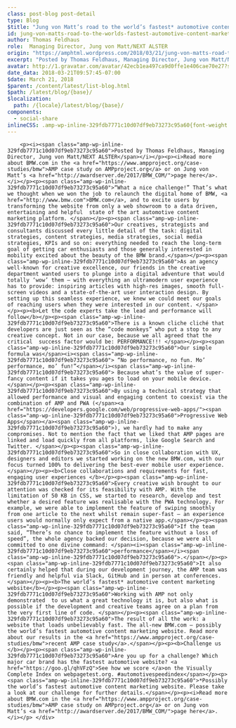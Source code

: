 ```yaml
---
class: post-blog post-detail
type: Blog
$title: "Jung von Matt’s road to the world’s fastest* automotive content marketing website"
id: jung-von-matts-road-to-the-worlds-fastest-automotive-content-marketing-website
author: Thomas Feldhaus
role:  Managing Director, Jung von Matt/NEXT ALSTER
origin: "https://amphtml.wordpress.com/2018/03/21/jung-von-matts-road-to-the-worlds-fastest-automotive-content-marketing-website/amp/"
excerpt: "Posted by Thomas Feldhaus, Managing Director, Jung von Matt/NEXT ALSTER Read more about BMW.com in the AMP case study on AMPproject.org or on Jung von Matt&#8217;s page here. “What a nice challenge!” That’s what we thought when we won the job to relaunch the digital home of BMW, BMW.com, and to excite users by transforming the [&#8230;]"
avatar: http://1.gravatar.com/avatar/42ecb1ea497ca9d0ffe1e406cae70e27?s=96&d=identicon&r=G
date_data: 2018-03-21T09:57:45-07:00
$date: March 21, 2018
$parent: /content/latest/list-blog.html
$path: /latest/blog/{base}/
$localization:
  path: /{locale}/latest/blog/{base}/
components:
  - social-share
inlineCSS: .amp-wp-inline-329fdb7771c10d07df9eb73273c95a60{font-weight:400;}
---
```


<div class="amp-wp-article-content">

		<p><i><span class="amp-wp-inline-329fdb7771c10d07df9eb73273c95a60">Posted by Thomas Feldhaus, Managing Director, Jung von Matt/NEXT ALSTER</span></i></p><p><i>Read more about BMW.com in the <a href="https://www.ampproject.org/case-studies/bmw">AMP case study on AMPproject.org</a> or on Jung von Matt’s <a href="http://awardserver.de/2017/BMW_COM/">page here</a>.</i></p><p><span class="amp-wp-inline-329fdb7771c10d07df9eb73273c95a60">“What a nice challenge!” That’s what we thought when we won the job to relaunch the digital home of BMW, <a href="http://www.bmw.com">BMW.com</a>, and to excite users by transforming the website from only a web showroom to a data driven, entertaining and helpful  state of the art automotive content marketing platform. </span></p><p><span class="amp-wp-inline-329fdb7771c10d07df9eb73273c95a60">Our creatives, strategists and consultants discussed every little detail of the task: digital strategies, content strategies, media strategies, social media strategies, KPIs and so on: everything needed to reach the long-term goal of getting car enthusiasts and those generally interested in mobility excited about the beauty of the BMW brand.</span></p><p><span class="amp-wp-inline-329fdb7771c10d07df9eb73273c95a60">As an agency well-known for creative excellence, our friends in the creative department wanted users to plunge into a digital adventure that would totally ‘wow’ them – with everything an ultramodern user experience has to provide: inspiring articles with high-res images, smooth full-screen videos and a state-of-the-art user interaction design. By setting up this seamless experience, we knew we could meet our goals of reaching users when they were interested in our content. </span></p><p><b>Let the code experts take the lead and performance will follow</b></p><p><span class="amp-wp-inline-329fdb7771c10d07df9eb73273c95a60">There is a known cliche cliché that developers are just seen as the “code monkeys” who put a stop to any creative concept. Not in our case, because we all agreed that the critical  success factor would be: PERFORMANCE!!! </span></p><p><span class="amp-wp-inline-329fdb7771c10d07df9eb73273c95a60">Our simple formula was</span><i><span class="amp-wp-inline-329fdb7771c10d07df9eb73273c95a60"> “No performance, no fun. Mo’ performance, mo’ fun!”</span></i><span class="amp-wp-inline-329fdb7771c10d07df9eb73273c95a60"> Because what’s the value of super-fancy content if it takes you ages to load on your mobile device.</span></p><p><span class="amp-wp-inline-329fdb7771c10d07df9eb73273c95a60">By using a technical strategy that allowed performance and visual and engaging content to coexist via the combination of AMP and PWA (</span><a href="https://developers.google.com/web/progressive-web-apps/"><span class="amp-wp-inline-329fdb7771c10d07df9eb73273c95a60">Progressive Web Apps</span></a><span class="amp-wp-inline-329fdb7771c10d07df9eb73273c95a60">), we hardly had to make any compromises. Not to mention the fact that we liked that AMP pages are linked and load quickly from all platforms, like Google Search and Twitter. </span></p><p><span class="amp-wp-inline-329fdb7771c10d07df9eb73273c95a60">So in close collaboration with UX, designers and editors we started working on the new BMW.com, with our focus turned 100% to delivering the best-ever mobile user experience.</span></p><p><b>Close collaborations and requirements for fast, engaging user experiences </b></p><p><span class="amp-wp-inline-329fdb7771c10d07df9eb73273c95a60">Every creative wish brought to our attention was checked for its feasibility with AMP. With the limitation of 50 KB in CSS, we started to research, develop and test whether a desired feature was realisable with the PWA technology. For example, we were able to implement the feature of swiping smoothly from one article to the next whilst remain super-fast – an experience users would normally only expect from a native app.</span></p><p><span class="amp-wp-inline-329fdb7771c10d07df9eb73273c95a60">If the team said, “There’s no chance to implement the feature without a loss of speed”, the whole agency backed our decision, because we were all committed to one divine command: </span><i><span class="amp-wp-inline-329fdb7771c10d07df9eb73273c95a60">performance</span></i><span class="amp-wp-inline-329fdb7771c10d07df9eb73273c95a60">.</span></p><p><span class="amp-wp-inline-329fdb7771c10d07df9eb73273c95a60">It also certainly helped that during our development journey, the AMP team was friendly and helpful via Slack, GitHub and in person at conferences.</span></p><p><b>The world’s fastest* automotive content marketing website</b></p><p><span class="amp-wp-inline-329fdb7771c10d07df9eb73273c95a60">Working with AMP not only demonstrated  to us what a great technology it is, but also what is possible if the development and creative teams agree on a plan from the very first line of code. </span></p><p><span class="amp-wp-inline-329fdb7771c10d07df9eb73273c95a60">The result of all the work: a website that loads unbelievably fast. The all-new BMW.com – possibly the world’s fastest automotive content marketing website. Read more about our results in the <a href="https://www.ampproject.org/case-studies/bmw">recent AMP case study</a>.</span></p><p><b>Challenge us </b></p><p><span class="amp-wp-inline-329fdb7771c10d07df9eb73273c95a60">Are you up for a challenge? Which major car brand has the fastest automotive website? <a href="https://goo.gl/qhVFzQ">See how we score </a>on the Visually Complete Index on webpagetest.org. #automotivespeedindex</span></p><p><span class="amp-wp-inline-329fdb7771c10d07df9eb73273c95a60">*Possibly the world’s fastest automotive content marketing website. Please take a look at our challenge for further details.</span></p><p><i>Read more about BMW.com in the <a href="https://www.ampproject.org/case-studies/bmw">AMP case study on AMPproject.org</a> or on Jung von Matt’s <a href="http://awardserver.de/2017/BMW_COM/">page here</a>.</i></p>	</div>

	

</div>

